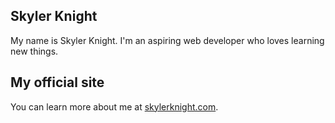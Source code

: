 ## Skyler Knight

My name is Skyler Knight. I'm an aspiring web developer
who loves learning new things.

## My official site

You can learn more about me at [skylerknight.com](http://skylerknight.com).


